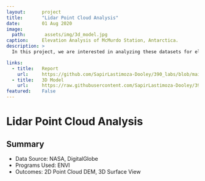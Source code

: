 ```yaml
---
layout:      project
title:       "Lidar Point Cloud Analysis"
date:        01 Aug 2020
image:
  path:       assets/img/3d_model.jpg
caption:     Elevation Analysis of McMurdo Station, Antarctica.
description: >
  In this project, we are interested in analyzing these datasets for elevation inconsistencies, correcting those errors and producing 3D Perspective View Models to depict elevation distribution in an easy-to-understand manner. We will be performing all analysis in ENVI and creating models using the 3D Surface View function.

links:
  - title:   Report
    url:     https://github.com/SapirLastimoza-Dooley/390_labs/blob/main/LIDAR/Reports/point_cloud_analysis.pdf
  - title:   3D Model
    url:     https://raw.githubusercontent.com/SapirLastimoza-Dooley/390_labs/main/LIDAR/Figures/3d_model.jpg
featured:    False
---
```

# Lidar Point Cloud Analysis

## Summary
* Data Source: NASA, DigitalGlobe
* Programs Used: ENVI
* Outcomes: 2D Point Cloud DEM, 3D Surface View
